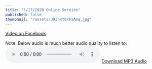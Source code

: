 ```yaml
---
title: "5/17/2020 Online Service"
published: false
thumbnail: "/assets/J93hxt0rFsAmq.jpg"
---
```

<a href="https://www.facebook.com/WorthingtonBaptistChurch/videos/240316650591605/">Video on Facebook</a>

Note: Below audio is much better audio quality to listen to:
<audio controls>
  <source src="https://ia801404.us.archive.org/11/items/sm-5-17-2020/sm%205-17-2020.mp3" type="audio/mpeg">
Your browser does not support the audio element.
</audio>
<a href="https://ia801404.us.archive.org/11/items/sm-5-17-2020/sm%205-17-2020.mp3" download>Download MP3 Audio</a>



